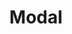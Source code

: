 ---
layout: pattern
categories: [patterns, modal]
title: Modal
type: [sub-nav-item]
permalink: /patterns/modal/
variations: true
overview: A modal disables page content and focuses the user’s attention on a single task or message.
description: |
  A modal prevents interaction with page content until the user completes an action or dismisses the modal. This intentionally interrupts the user’s workflow. Use modals sparingly to minimize unnecessary disruptions.

  Modals should have a simple headline that explains its purpose. Use enough descriptive text to be clear what the user needs to do and why. Avoid using modals to display complex forms or large amounts of information.
    
usa-link: "https://designsystem.digital.gov/components/modal/"
specification: |
  - OnClick/OnTap modal opens over window. 
  - Modal should be no more than 95% of the screen width, making sure that the close button is in view
  - On smaller devices modal needs to scroll if it falls below the screen fold. ** NOTE ** This behavior does not come with the default USWDS! 
  - OnClick/OnTap of close button or outside of the modal window, modal closes.
  - Items in the background must be disabled.
  - Modal must contain a background area that allows modal content to be read.
modal-class: 
### additional modal component style
modal-type: 
### if large modal include class usa-modal--lg in modal-type variable
modal: Open default modal
modal-title: Are you sure you want to continue?
modal-description: You have unsaved changes that will be lost.
modal-button: Continue without saving
modal-link: Go back

yml: |
  
  modal-class: 
  ### additional modal component style
  modal-type: 
  ### options:
    ### usa-modal--lg: large modal
  modal: Open default modal
  modal-title: Are you sure you want to continue?
  modal-description: You have unsaved changes that will be lost.
  modal-button: Continue without saving
  modal-link: Go back
jekyll: |

  "{% include patterns/modal/modal-jk.md %}"

#spec:

### Paths to view design and code... 
## designimg: can be used to show an image of the design until a coded version can be created. The htmlpath & csspath should be located in the pattens folder. Read more about creating coded components in /docs/creating-patterns 
# designimg: 
htmlpath: patterns/modal/modal.md
csspath: patterns/modal/index.scss
---